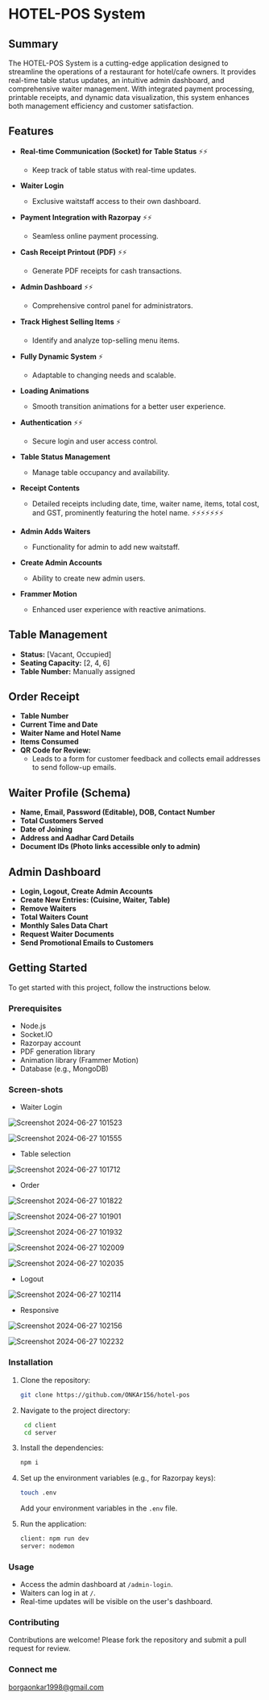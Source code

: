 # HOTEL-POS System

## Summary

The HOTEL-POS System is a cutting-edge application designed to streamline the operations of a restaurant for hotel/cafe owners. It provides real-time table status updates, an intuitive admin dashboard, and comprehensive waiter management. With integrated payment processing, printable receipts, and dynamic data visualization, this system enhances both management efficiency and customer satisfaction.

## Features

- **Real-time Communication (Socket) for Table Status** ⚡⚡
  - Keep track of table status with real-time updates.
  
- **Waiter Login**
  - Exclusive waitstaff access to their own dashboard.

- **Payment Integration with Razorpay** ⚡⚡
  - Seamless online payment processing.
  
- **Cash Receipt Printout (PDF)** ⚡⚡
  - Generate PDF receipts for cash transactions.
  
- **Admin Dashboard** ⚡⚡
  - Comprehensive control panel for administrators.
  
- **Track Highest Selling Items** ⚡
  - Identify and analyze top-selling menu items.
  
- **Fully Dynamic System** ⚡
  - Adaptable to changing needs and scalable.
  
- **Loading Animations**
  - Smooth transition animations for a better user experience.
  
- **Authentication** ⚡⚡
  - Secure login and user access control.
  
- **Table Status Management**
  - Manage table occupancy and availability.
  
- **Receipt Contents**
  - Detailed receipts including date, time, waiter name, items, total cost, and GST, prominently featuring the hotel name. ⚡⚡⚡⚡⚡⚡⚡
  
- **Admin Adds Waiters**
  - Functionality for admin to add new waitstaff.
  
- **Create Admin Accounts**
  - Ability to create new admin users.
  
- **Frammer Motion**
  - Enhanced user experience with reactive animations.

## Table Management

- **Status:** [Vacant, Occupied]
- **Seating Capacity:** [2, 4, 6]
- **Table Number:** Manually assigned

## Order Receipt

- **Table Number**
- **Current Time and Date**
- **Waiter Name and Hotel Name**
- **Items Consumed**
- **QR Code for Review:**
  - Leads to a form for customer feedback and collects email addresses to send follow-up emails.

## Waiter Profile (Schema)

- **Name, Email, Password (Editable), DOB, Contact Number**
- **Total Customers Served**
- **Date of Joining**
- **Address and Aadhar Card Details**
- **Document IDs (Photo links accessible only to admin)**

## Admin Dashboard

- **Login, Logout, Create Admin Accounts**
- **Create New Entries: (Cuisine, Waiter, Table)**
- **Remove Waiters**
- **Total Waiters Count**
- **Monthly Sales Data Chart**
- **Request Waiter Documents**
- **Send Promotional Emails to Customers**

## Getting Started

To get started with this project, follow the instructions below.

### Prerequisites

- Node.js
- Socket.IO
- Razorpay account
- PDF generation library
- Animation library (Frammer Motion)
- Database (e.g., MongoDB)

### Screen-shots
- Waiter Login

![Screenshot 2024-06-27 101523](https://github.com/ONKAr156/hotel-pos/assets/125107067/4f5f0738-6486-4b17-a632-785fd948026a)

![Screenshot 2024-06-27 101555](https://github.com/ONKAr156/hotel-pos/assets/125107067/71a09b27-721e-4fc6-8014-a4217dccb31b)

- Table selection

![Screenshot 2024-06-27 101712](https://github.com/ONKAr156/hotel-pos/assets/125107067/48317291-a533-4eba-9633-3caf522e2bf8)

- Order 

![Screenshot 2024-06-27 101822](https://github.com/ONKAr156/hotel-pos/assets/125107067/1eb99849-4e44-4902-bde7-9236b1d6f947)

![Screenshot 2024-06-27 101901](https://github.com/ONKAr156/hotel-pos/assets/125107067/76d0209f-135e-40d1-96f3-3a002ae1ed1a)

![Screenshot 2024-06-27 101932](https://github.com/ONKAr156/hotel-pos/assets/125107067/d342f7b2-987c-40ab-b8d6-7fb8bf279cc3)

![Screenshot 2024-06-27 102009](https://github.com/ONKAr156/hotel-pos/assets/125107067/5adf9281-9c2e-408b-9850-f922e8640f2f)

![Screenshot 2024-06-27 102035](https://github.com/ONKAr156/hotel-pos/assets/125107067/a1f8670a-c0e5-4cac-9599-e89014dfec61)

- Logout

![Screenshot 2024-06-27 102114](https://github.com/ONKAr156/hotel-pos/assets/125107067/0d21fee9-0d38-4d08-bdf6-8d5899ce7e5d)

- Responsive

![Screenshot 2024-06-27 102156](https://github.com/ONKAr156/hotel-pos/assets/125107067/8b0721df-5d54-4e4b-a472-28328d6df289)

![Screenshot 2024-06-27 102232](https://github.com/ONKAr156/hotel-pos/assets/125107067/6054fbe7-a28e-4dca-8aa6-c91197dcdf87)










### Installation

1. Clone the repository:

    ```bash
    git clone https://github.com/ONKAr156/hotel-pos
    ```

2. Navigate to the project directory:

    ```bash
     cd client
     cd server
    ```

3. Install the dependencies:

    ```bash
    npm i
    ```

4. Set up the environment variables (e.g., for Razorpay keys):

    ```bash
    touch .env
    ```

   Add your environment variables in the `.env` file.

5. Run the application:

    ```bash
   client: npm run dev
   server: nodemon
    ```

### Usage

- Access the admin dashboard at `/admin-login`.
- Waiters can log in at `/`.
- Real-time updates will be visible on the user's dashboard.

### Contributing

Contributions are welcome! Please fork the repository and submit a pull request for review.

### Connect me
borgaonkar1998@gmail.com
